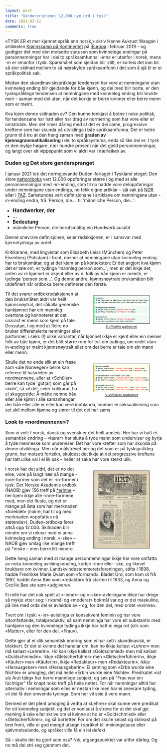 ```yaml
---
layout: post
title: "Gendererinnene: 12.000 nye ord i tysk"
date: 2021-03-12
comments: true
---
```


<style>
h3 {
margin-top: 1.2em;
}
  ol {
  margin-left: 0;
  padding-left: 0;
  margin-top: .4em;
}
ol li {
  display: block;
  margin-bottom: .4em;
  margin-left: 2em;
}
ol li::before {
  display: inline-block;
  content: "(" counter(item) ") ";
  counter-increment: item;
  width: 2em;
  margin-left: -2em;
}
figcaption {
    color: #333;
    text-align: center;
    font-family: Optima, Candara, Calibri, Arial, sans-serif;
    font-size: .8em;
  line-height: 1.2em;
}	
  .zoom:hover {
  -ms-transform: scale(3); /* IE 9 */
  -webkit-transform: scale(3); /* Safari 3-8 */
  transform: scale(4); 
  transform-origin: 100% 0%;
}
  .small {
  font-variant: small-caps;
}
</style>

<div class="ingress">
  <p>«TYSK ER et mer kjønnet språk enn norsk,» skriv Hanne Aukrust Waagan i artikkelen <a href="https://ieuropa.no/2019/02/kjonnskamp-pa-kontinentet/hanne/">Kjønnskamp på Kontinentet</a> på <a href="https://ieuropa.no">iEuropa</a> i februar 2019 – og godtgjer det med den motsette statusen som kvinnelege endingar på personnemningar har i dei to språksamfunna: <i>-inne</i> er utanfor i norsk, mens <i>-in</i> er innanfor i tysk. Spørsmålet som sjeldan blir stilt, er korleis det kan bli så stor skilnad mellom to så nærskylde språksamfunn i det som å sjå til er ei språkpolitisk sak.</p>

<p>Medan den skandinaviskspråklege tendensen har vore at nemningane utan kvinneleg ending blir gjeldande for båe kjønn, og dei med blir borte, er den tyskspråklege tendensen at nemningane med kvinneleg ending blir brukte meir – saman med dei utan, når det korkje er berre kvinner eller berre menn som er meint.</p></div> <p>Kva kjem denne skilnaden av? Den kunne tenkjast å botne i noko politisk, for tendensane har hatt eller har drag av normering som har vore eller er omstridde. Men det rimer dårleg med at det er dei same, progressive kreftene som har skunda på utviklinga i båe språksamfunna. Det er betre grunn til å tru at den heng saman med <b>graden av kjønnsgrammatikalisering</b> i dei to språksystema, enda så like dei er: I tysk er den mykje høgare, nær hundre prosent når det gjeld personnemningar, og langt over eit vippepunkt som vi aldri var i nærleiken av.</p>

<h3>Duden og Det store genderspranget</h3>

<p>
I januar 2021 tok det normgjevande Duden-forlaget i Tyskland steget: Den store <a href="https://www.duden.de/woerterbuch">nettordboka</a> vart 12.000 oppføringar større i og med at alle personnemningar med <i>-in</i>-ending, som til no hadde vore deloppføringar under nemningane utan endinga, no fekk eigne artiklar – sjå sak på <a href="https://www.ndr.de/kultur/Gendern-Online-Duden-aendert-Personenbezeichnungen,duden132.html">NDR</a> eller i <a href="https://www.fr.de/politik/duden-gender-neu-sprache-woerterbuch-geschlechter-gerechtigkeit-neutral-forschung-kritik-zr-90161181.html">FAZ</a>. Samstundes vart definisjonane i artiklane om nemningane utan <i>-in</i>-ending endra, frå 'Person, die…' til 'männliche Person, die…':
</p>
<ul class="dist"><li style="font-size:1.2em"><b>Handwerker, der</b></li><li><b>…</b></li><li style="font-size:1.1em"><b>Bedeutung</b></li> <li>männliche Person, die berufsmäßig ein Handwerk ausübt</li>
</ul>
<p>
Denne snevrare definisjonen, seier redaksjonen, er i samsvar med kjernetydinga av ordet.
</p>
<p>Kritikarane, med lingvistar som Elisabeth Leiss (München) og Peter Eisenberg (Potsdam) i front, meiner at nemningane utan kvinneleg ending har to bruksmåtar, og at det kjem an på konteksten: Er det avgjort kva kjønn det er tale om, er tydinga 'mannleg person som…', men er det ikkje det, anten av di kjønnet er ukjent eller av di folk av båe kjønn er meinte, er tydinga 'person som…'. Og denne andre, kjønnsnøytrale bruksmåten blir utdefinert når ordboka berre definerer den første.</p>
<div style="float:right;"><figure class="rightfig"><div class="zoom"><img style="width:180px; border: #333 1pt solid" src="/pics/diff13.png"></div><figcaption><a href="https://www.genderator.app/wb/täter/">3 offisielle parformer</a></figcaption></figure></div>
<p>
Til det svarer ordbokredaksjonen at den bruksmåten aldri var heilt kjønnsnøytral, det såkalla generiske hankjønnet har ein mannleg overtone og konnoterer at det snarast er menn som kjem på tale. Dessutan, i og med at fleire no bruker differensierte nemningar eller parformer, i seks (!) ulike variantar, når kjønnet ikkje er kjent eller ein meiner folk av båe kjønn, er det blitt større rom for tvil om tydinga, om ordet utan -in-ending er meint kjønnsnøytralt eller om det berre er tale om ein mann eller menn. 
</p>
<div style="float:right;"><figure class="rightfig"><div class="zoom"><img style="width:180px; border: #333 1pt solid" src="/pics/diff46.png"></div><figcaption><a href="https://www.genderator.app/wb/täter/">3 uoffisielle parformer</a></figcaption></figure></div>
<p>Skulle det no ende slik at ein frase som «die Norweger» berre kan referere til halvdelen av nordmennene, eller at «Schüler» berre kan tyde 'gut(ar) som går på skule', så vil det, seier kritikarar, ha ei skuggeside: Å måtte nemne båe eller alle kjønn i alle samanhengar der båe eller alle er eller kan vere innblanda, inneber ei seksualisering som set skil mellom kjønna og slører til det dei har sams.
</p>
<h3>Look to «nordmennene»?</h3>
<p>Som vi veit: I norsk, dansk og svensk er det heilt annleis. Her har vi hatt ei semantisk endring – «lærar» har slutta å tyde mann som underviser og byrja å tyde menneske som underviser. Det har vore krefter som har skunda på denne utviklinga. Men når målstrevet her og det som er på tyskspråkleg grunn, har motsett forteikn, skuldest det ikkje at dei progressive kreftene har tatt ulike val i ei lik sak – heller at saka har vore sterkt ulik.</p>
<div style="float:right;"><figure class="rightfig"><div class="zoom"><img style="width:180px; border: #333 1pt solid" src="/pics/urd.jpg"></div></figure></div>
<p>
I norsk har det aldri, det er no det eine, vore på langt nær så mange -inne-former som det er -in-former i tysk. Det Norske Akademis ordbok (NAOB) gjev 156 treff på <a href="https://naob.no/søk/*erinne">*erinne</a> – her kjem ikkje alle -inne-formene med, men dei fleste, og det er mange på lista som har merknaden «foreldet» (nokre, har til og med merknaden «oppfattes nå støtende»). Duden-ordboka fører altså opp 12.000. Skilnaden blir mindre om vi reknar med ei anna kvinneleg ending i norsk, «-ske» – NAOB gjev omlag like mange treff på *erske – men berre litt mindre.
</p>
<p>
Dette heng saman med at mange personnemningar ikkje har vore omfatta av noka kvinneleg avleiingsending, korkje -inne eller -ske, og likevel brukbare om kvinner. Landskvindestemmeretsforeningen, stifta i 1898, hadde Fredrikke Marie Qvam som «formand». Bladet Urd, som kom ut frå 1897, hadde Anna Bøe som «redaktør» frå starten til 1933, og Anna og Cecilie Bøe sto som «udgivere».
</p>
<p>Ei rolle har det nok spelt at «-inne»- og «-ske»-avleiingane ikkje har drege så mykje etter seg: I riksmål og «moderat» bokmål var og er dei maskuline, på line med orda dei er avleidde av – og, for den del, med ordet «kvinne».</p> 
<p>Tvert om i tysk: «-in»-avleiinga er konsekvent feminin og har vore altomfattande, totalproduktiv, så sant nemninga har vore eit substantiv med hankjønn og den kvinnelege tydinga ikkje har hatt ei eiga rot (slik som «Mutter», eller for den del, «Frau»). 
</p>
<p>
Dette gjer at ei slik semantisk endring som vi har sett i skandinavisk, er blokkert. Er det ei kvinne det handlar om, kan ho ikkje kallast «Lehrer» men må kallast «Lehrerin». Ho kan ikkje kallast «Goldschmied» men må kallast «Goldschmiedin». Ikkje «Gletscherführer» men «Gletscherführerin», ikkje «Käufer» men «Käuferin», ikkje «Redakteur» men «Redakteurin», ikkje «Herausgeber» men «Herausgeberin». Ei setning som «Erbe wurde eine Nichte» er umogleg, det må heite «Erbin wurde eine Nichte». Predikatet «ist als Arzt tätig» har berre mannlege subjekt, og søk på "Frau war ein tüchtiger" får knapt noko treff på heile nettet. For når nemningar alltid har alternativ i nemningar som elles er nestan like men har ei snevrare tyding, vil dei få den omvende tydinga. Som her vil seie å vere mann.</p>
<p>
Dermed er det plent umogleg å vedta at «Lehrer» skal kunne vere predikat for eit kvinneleg subjekt, og det er vonlaust å streve for at det skal gje meining å seie eller skrive om ei kvinne at ho er «Goldschmied» eller «Gletscherführer», og så bortetter. For om det skulle seiast og skrivast på brei front, ville ei god mengd utsegn i språket bli meiningslause eller sjølvmotseiande, og språket ville få ein lei defekt.
</p>
<p>Så – skulle dei ha gjort som oss? Nei, utgangspunktet var altfor dårleg. Og no må dei stri seg gjennom det.</p>
